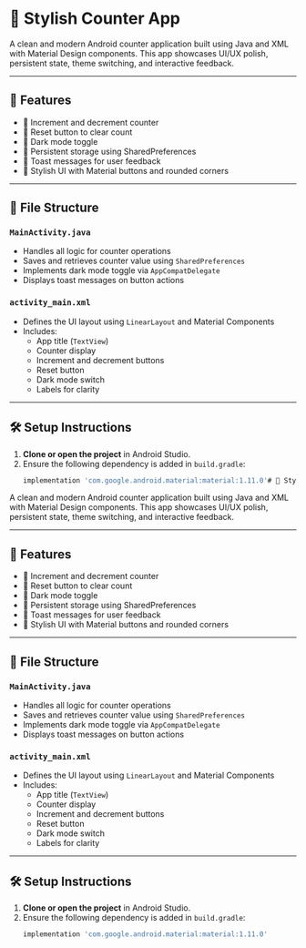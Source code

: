 # 📱 Stylish Counter App

A clean and modern Android counter application built using Java and XML with Material Design components. This app showcases UI/UX polish, persistent state, theme switching, and interactive feedback.

---

## 🚀 Features

- 🔢 Increment and decrement counter
- 🔄 Reset button to clear count
- 🌙 Dark mode toggle
- 💾 Persistent storage using SharedPreferences
- 🍞 Toast messages for user feedback
- 🎨 Stylish UI with Material buttons and rounded corners

---

## 📁 File Structure

### `MainActivity.java`
- Handles all logic for counter operations
- Saves and retrieves counter value using `SharedPreferences`
- Implements dark mode toggle via `AppCompatDelegate`
- Displays toast messages on button actions

### `activity_main.xml`
- Defines the UI layout using `LinearLayout` and Material Components
- Includes:
  - App title (`TextView`)
  - Counter display
  - Increment and decrement buttons
  - Reset button
  - Dark mode switch
  - Labels for clarity

---

## 🛠️ Setup Instructions

1. **Clone or open the project** in Android Studio.
2. Ensure the following dependency is added in `build.gradle`:
   ```gradle
   implementation 'com.google.android.material:material:1.11.0'# 📱 Stylish Counter App

A clean and modern Android counter application built using Java and XML with Material Design components. This app showcases UI/UX polish, persistent state, theme switching, and interactive feedback.

---

## 🚀 Features

- 🔢 Increment and decrement counter
- 🔄 Reset button to clear count
- 🌙 Dark mode toggle
- 💾 Persistent storage using SharedPreferences
- 🍞 Toast messages for user feedback
- 🎨 Stylish UI with Material buttons and rounded corners

---

## 📁 File Structure

### `MainActivity.java`
- Handles all logic for counter operations
- Saves and retrieves counter value using `SharedPreferences`
- Implements dark mode toggle via `AppCompatDelegate`
- Displays toast messages on button actions

### `activity_main.xml`
- Defines the UI layout using `LinearLayout` and Material Components
- Includes:
  - App title (`TextView`)
  - Counter display
  - Increment and decrement buttons
  - Reset button
  - Dark mode switch
  - Labels for clarity

---

## 🛠️ Setup Instructions

1. **Clone or open the project** in Android Studio.
2. Ensure the following dependency is added in `build.gradle`:
   ```gradle
   implementation 'com.google.android.material:material:1.11.0'
